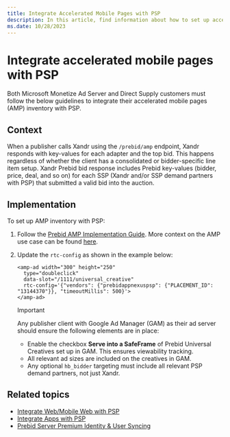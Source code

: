 ```yaml
---
title: Integrate Accelerated Mobile Pages with PSP
description: In this article, find information about how to set up accelerated mobile pages (AMP) inventory with PSP.
ms.date: 10/28/2023
---
```


# Integrate accelerated mobile pages with PSP

Both Microsoft Monetize Ad Server and Direct Supply customers must follow the below guidelines to integrate their accelerated mobile pages (AMP) inventory with PSP.

## Context

When a publisher calls Xandr using the `/prebid/amp` endpoint, Xandr responds with key-values for each adapter and the top bid. This happens regardless of whether the client has a consolidated or bidder-specific line item setup. Xandr Prebid bid response includes Prebid key-values (bidder, price, deal, and so on) for each SSP (Xandr and/or SSP demand partners with PSP) that submitted a valid bid into the auction.

## Implementation

To set up AMP inventory with PSP:

1. Follow the [Prebid AMP Implementation Guide](https://docs.prebid.org/dev-docs/show-prebid-ads-on-amp-pages.html). More context on the AMP use case can be found [here](https://docs.prebid.org/prebid-server/use-cases/pbs-amp.html).

1. Update the `rtc-config` as shown in the example below:

    ```
    <amp-ad width="300" height="250"
      type="doubleclick"
      data-slot="/1111/universal_creative"
      rtc-config='{"vendors": {"prebidappnexuspsp": {"PLACEMENT_ID": "13144370"}}, "timeoutMillis": 500}'>
    </amp-ad> 
    ```

    > [!IMPORTANT]
    > Any publisher client with Google Ad Manager (GAM) as their ad server should ensure the following elements are in place:
    >
    > - Enable the checkbox **Serve into a SafeFrame** of Prebid Universal Creatives set up in GAM. This ensures viewability tracking.
    > - All relevant ad sizes are included on the creatives in GAM.
    > - Any optional `hb_bidder` targeting must include all relevant PSP demand partners, not just Xandr.

## Related topics

- [Integrate Web/Mobile Web with PSP](integrate-web-mobile-web-with-psp.md)
- [Integrate Apps with PSP](integrate-apps-with-psp.md)
- [Prebid Server Premium Identity & User Syncing](prebid-server-premium-identity-and-user-syncing.md)
